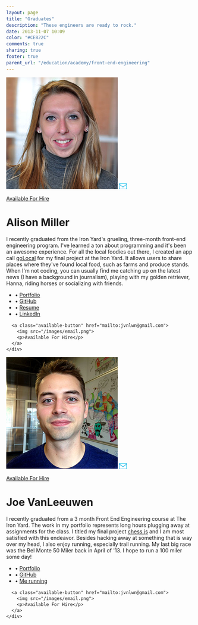 ```yaml
---
layout: page
title: "Graduates"
description: "These engineers are ready to rock."
date: 2013-11-07 10:09
color: "#CE822C"
comments: true
sharing: true
footer: true
parent_url: "/education/academy/front-end-engineering"
---
```


<div class="student-profile">
  <div class="left">
    <img class="student" src="/images/education/academy/front-end-2/graduates/alison-miller.jpg">
      <a class="available-button" href="mailto:alisonmllr20@gmail.com?subject=I found you through The Iron Yard and I'd love to chat">
        <img src="/images/email.png">
        <p>Available For Hire</p>
      </a>
  </div>
    <div class="graduates-right">
      <h1 class="name">Alison Miller</h1>
      <p class="bio">I recently graduated from the Iron Yard's grueling, three-month front-end engineering program. I've learned a ton about programming and it's been an awesome experience. For all the local foodies out there, I created an app call <a href="http://alisonelizabeth.github.io/goLocal/">goLocal</a> for my final project at the Iron Yard. It allows users to share places where they've found local food, such as farms and produce stands. When I'm not coding, you can usually find me catching up on the latest news (I have a background in journalism), playing with my golden retriever, Hanna, riding horses or socializing with friends. </p>
      <ul class="links">
        <li>&bull;
          <a href="alisonelizabeth.github.io">Portfolio
          </a>
        </li>
        <li>&bull;
          <a href="github.com/alisonelizabeth">GitHub
          </a>
        </li>
        <li>&bull;
          <a href="alisonelizabeth.github.io/resume.html">Resume
          </a>
        </li>
        <li>&bull;
          <a href="http://www.linkedin.com/pub/alison-miller/19/b32/138">LinkedIn
          </a>
        </li>
      </ul>
      
      <a class="available-button" href="mailto:jvnlwn@gmail.com">
        <img src="/images/email.png">
        <p>Available For Hire</p>
      </a> 
    </div>
</div>

<div class="student-profile">
  <div class="left">
    <img class="student" src="/images/education/academy/front-end-2/graduates/joe-vanleeuwen.jpg">
      <a class="available-button" href="mailto:jvnlwn@gmail.comsubject=I found you through The Iron Yard and I'd love to chat">
        <img src="/images/email.png">
        <p>Available For Hire</p>
      </a>
  </div>
    <div class="graduates-right">
      <h1 class="name">Joe VanLeeuwen</h1>
      <p class="bio">I recently graduated from a 3 month Front End Engineering course at The Iron Yard. The work in my portfolio represents long hours plugging away at assignments for the class. I titled my final project <a href="http://joe-vanleeuwen.github.io/chess.js">chess.js</a> and I am most satisfied with this endeavor. Besides hacking away at something that is way over my head, I also enjoy running, especially trail running. My last big race was the Bel Monte 50 Miler back in April of '13. I hope to run a 100 miler some day!</p>
      <ul class="links">
        <li>&bull;
          <a href="http://joe-vanleeuwen.github.io/">Portfolio
          </a>
        </li>
        <li>&bull;
          <a href="https://github.com/joe-vanleeuwen">GitHub
          </a>
        </li>
        <li>&bull;
          <a href="https://2.gravatar.com/avatar/9630334f86049b7af41ae84c5c52a166?d=https%3A%2F%2Fidenticons.github.com%2Fd8ffb2214e1db5dd70ebac58b9c6bdde.png&r=x&s=440">Me running
          </a>
        </li>
      </ul>
      
      <a class="available-button" href="mailto:jvnlwn@gmail.com">
        <img src="/images/email.png">
        <p>Available For Hire</p>
      </a> 
    </div>
</div>

